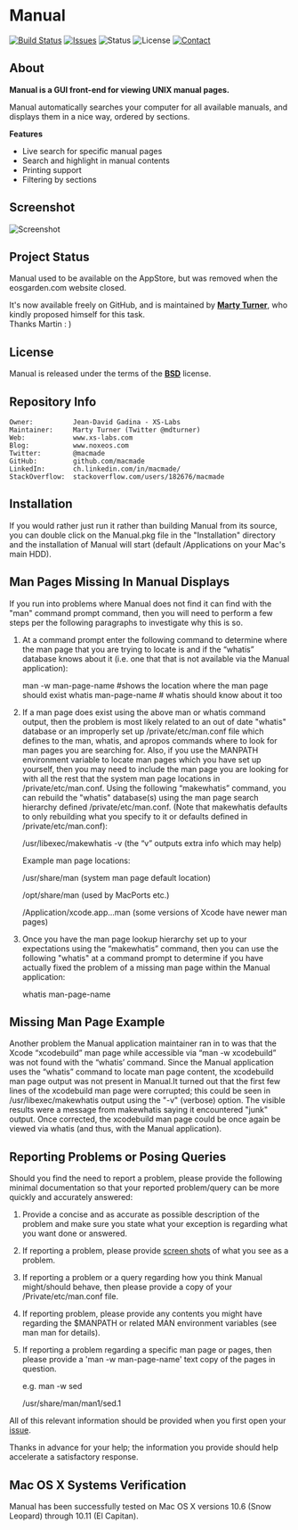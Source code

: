 Manual
======

[![Build Status](https://img.shields.io/travis/macmade/Manual.svg?branch=master&style=flat)](https://travis-ci.org/macmade/Manual)
[![Issues](http://img.shields.io/github/issues/macmade/Manual.svg?style=flat)](https://github.com/macmade/Manual/issues)
![Status](https://img.shields.io/badge/status-active-brightgreen.svg?style=flat)
![License](https://img.shields.io/badge/license-bsd-brightgreen.svg?style=flat)
[![Contact](https://img.shields.io/badge/contact-@macmade-blue.svg?style=flat)](https://twitter.com/macmade)

About
-----

**Manual is a GUI front-end for viewing UNIX manual pages.**

Manual automatically searches your computer for all available manuals, and displays them in a nice way, ordered by sections.

**Features**
 - Live search for specific manual pages
 - Search and highlight in manual contents
 - Printing support
 - Filtering by sections

Screenshot
----------

![Screenshot](http://www.xs-labs.com/uploads/image/misc/manual.png)

Project Status
--------------

Manual used to be available on the AppStore, but was removed when the eosgarden.com website closed.

It's now available freely on GitHub, and is maintained by [**Marty Turner**](http://www.linkedin.com/in/martyturner), who kindly proposed himself for this task.  
Thanks Martin : )

License
-------

Manual is released under the terms of the [**BSD**](http://en.wikipedia.org/wiki/BSD_licenses) license.

Repository Info
----------------

    Owner:			Jean-David Gadina - XS-Labs
    Maintainer:		Marty Turner (Twitter @mdturner)
    Web:			www.xs-labs.com
    Blog:			www.noxeos.com
    Twitter:		@macmade
    GitHub:			github.com/macmade
    LinkedIn:		ch.linkedin.com/in/macmade/
    StackOverflow:	stackoverflow.com/users/182676/macmade

Installation
------------
If you would rather just run it rather than building Manual from its source, you can double click on the Manual.pkg file in the "Installation" directory and the installation of Manual will start (default /Applications on your Mac's main HDD). 

Man Pages Missing In Manual Displays
--------------------------------------------------------

If you run into problems where Manual does not find it can find with the "man"  command prompt  command, then you will need to perform a few steps per the following paragraphs to investigate why this is so.

1. At a command prompt enter the following command to determine where the man page that you are trying to locate is and if the “whatis” database knows about it (i.e. one that that is not available via the Manual application):

    man -w man-page-name  #shows the location where the man page should exist
    whatis man-page-name   # whatis should know about it too

2. If a man page does exist using the above man or whatis command output, then the problem is most likely related to an out of date "whatis" database or an improperly set up /private/etc/man.conf file which defines to the man, whatis, and apropos commands where to look for man pages you are searching for. Also, if you use the MANPATH environment variable to locate man pages which you have set up yourself, then you may need to include the man page you are looking for with all the rest that the system man page locations in /private/etc/man.conf. Using the following “makewhatis” command, you can rebuild the "whatis" database(s) using the man page search hierarchy defined /private/etc/man.conf. (Note that makewhatis defaults to only rebuilding what you specify to it or defaults defined in /private/etc/man.conf):
    
    /usr/libexec/makewhatis -v (the “v” outputs extra info which may help)

    Example man page locations:<p>
    /usr/share/man  (system man page default location)<p>
    /opt/share/man  (used by MacPorts etc.)<p>
    /Application/xcode.app…man (some versions of Xcode have newer man pages)

3. Once you have the man page lookup hierarchy set up to your expectations using the “makewhatis” command, then you can use the following "whatis"  at a command prompt to determine if you have actually fixed the problem of a missing man page within the Manual application:

    whatis man-page-name


Missing Man Page Example
---------------------------------------
Another problem the Manual application maintainer ran in to was that the Xcode “xcodebuild” man page while accessible via “man -w xcodebuild” was not found with the “whatis’ command. Since the Manual application uses the “whatis” command to locate man page content, the xcodebuild man page output was not present in Manual.It turned out that the first few lines of the xcodebuild man page were corrupted; this could be seen in /usr/libexec/makewhatis output using the "-v" (verbose) option. The visible results were a message from makewhatis saying it encountered "junk" output. Once corrected, the xcodebuild man page could be once again be viewed via whatis (and thus, with the Manual application).

Reporting Problems or Posing Queries 
----------------------------
Should you find the need to report a problem, please provide the following minimal documentation so that your reported problem/query can be more quickly and accurately answered:

1. Provide a concise and as accurate as possible description of the problem and make sure you state what your exception is regarding what you want done or answered.

2. If reporting a problem, please provide [screen shots](http://support.apple.com/kb/ht5775) of what you see as a problem. 

3. If reporting a problem or a query regarding how you think Manual might/should behave, then please provide a copy of your /Private/etc/man.conf file.

4. If reporting problem, please provide any contents you might have regarding the $MANPATH or related MAN environment variables (see man man for details).

5. If reporting a problem regarding a specific man page  or pages, then please provide a 'man -w man-page-name' text copy of the pages in question. 

    e.g. man -w sed<p>
    /usr/share/man/man1/sed.1
    
All of this relevant information should be provided when you first open your [issue](https://github.com/macmade/Manual/issues). 

Thanks in advance for your help; the information you provide should help accelerate a satisfactory response. 

Mac OS X Systems Verification 
------------------------------------
Manual has been successfully tested on Mac OS X versions 10.6 (Snow Leopard) through 10.11 (El Capitan).
